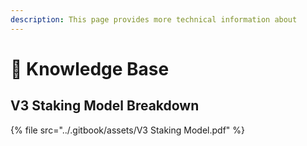 ```yaml
---
description: This page provides more technical information about
---
```


# 🧠 Knowledge Base

## V3 Staking Model Breakdown

{% file src="../.gitbook/assets/V3 Staking Model.pdf" %}
